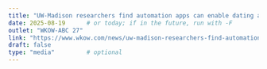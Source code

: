 ```yaml
---
title: "UW-Madison researchers find automation apps can enable dating abuse"
date: 2025-08-19      # or today; if in the future, run with -F
outlet: "WKOW-ABC 27"
link: "https://www.wkow.com/news/uw-madison-researchers-find-automation-apps-can-enable-dating-abuse/article_2e61df1f-fb91-40f1-b867-1cde8fc914df.html"
draft: false
type: "media"         # optional
---
```

